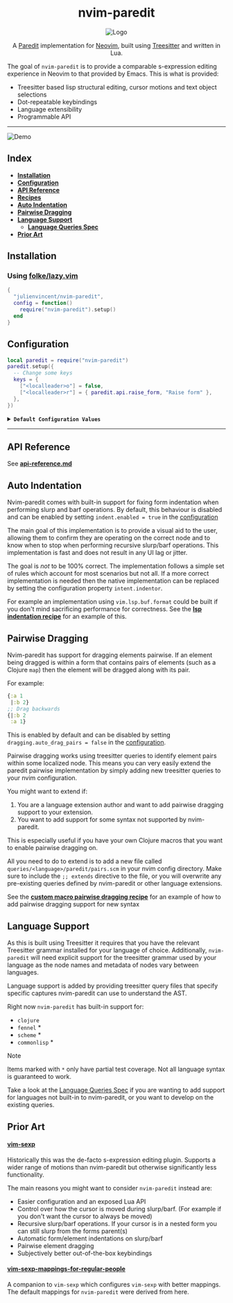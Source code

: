<div align="center">
  <h1>nvim-paredit</h1>
</div>

<div align="center">
  <p>
    <img src="https://github.com/user-attachments/assets/4175e39c-42b4-48bd-81b6-ed7ef52bda30" align="center" alt="Logo" />
  </p>
  <p>
    A <a href="https://paredit.org/">Paredit</a> implementation for <a href="https://github.com/neovim/neovim/">Neovim</a>, built using <a href="https://github.com/tree-sitter/tree-sitter">Treesitter</a> and written in Lua.
  </p>
</div>

The goal of `nvim-paredit` is to provide a comparable s-expression editing experience in Neovim to that provided by
Emacs. This is what is provided:

- Treesitter based lisp structural editing, cursor motions and text object selections
- Dot-repeatable keybindings
- Language extensibility
- Programmable API

---

![Demo](https://github.com/user-attachments/assets/634ae915-43d6-487b-9453-cf0257e38630)

## Index

- **[Installation](#installation)**
- **[Configuration](#configuration)**
- **[API Reference](./docs/api-reference.md)**
- **[Recipes](./docs/recipes.md)**
- **[Auto Indentation](#auto-indentation)**
- **[Pairwise Dragging](#pairwise-dragging)**
- **[Language Support](#language-support)**
  - **[Language Queries Spec](./docs/language-queries.md)**
- **[Prior Art](#prior-art)**

## Installation

### Using [folke/lazy.vim](https://github.com/folke/lazy.nvim)

```lua
{
  "julienvincent/nvim-paredit",
  config = function()
    require("nvim-paredit").setup()
  end
}
```

## Configuration

```lua
local paredit = require("nvim-paredit")
paredit.setup({
  -- Change some keys
  keys = {
    ["<localleader>o"] = false,
    ["<localleader>r"] = { paredit.api.raise_form, "Raise form" },
  },
})
```

<details>
  <summary><code><b>Default Configuration Values</b></code></summary>

```lua
local paredit = require("nvim-paredit")
paredit.setup({
  -- Should plugin use default keybindings? (default = true)
  use_default_keys = true,
  -- Sometimes user wants to restrict plugin to certain filetypes only or add support
  -- for new filetypes.
  --
  -- Defaults to all supported filetypes.
  filetypes = { "clojure", "fennel", "scheme", "lisp" },

  -- This is some language specific configuration. Right now this is just used for
  -- setting character lists that are considered whitespace.
  languages = {
    clojure = {
      whitespace_chars = { " ", "," },
    },
    fennel = {
      whitespace_chars = { " ", "," },
    },
  },

  -- This controls where the cursor is placed when performing slurp/barf operations
  --
  -- - "remain" - It will never change the cursor position, keeping it in the same place
  -- - "follow" - It will always place the cursor on the form edge that was moved
  -- - "auto"   - A combination of remain and follow, it will try keep the cursor in the original position
  --              unless doing so would result in the cursor no longer being within the original form. In
  --              this case it will place the cursor on the moved edge
  cursor_behaviour = "auto", -- remain, follow, auto

  dragging = {
    -- If set to `true` paredit will attempt to infer if an element being
    -- dragged is part of a 'paired' form like as a map. If so then the element
    -- will be dragged along with it's pair.
    auto_drag_pairs = true,
  },

  indent = {
    -- This controls how nvim-paredit handles indentation when performing operations which
    -- should change the indentation of the form (such as when slurping or barfing).
    --
    -- When set to true then it will attempt to fix the indentation of nodes operated on.
    enabled = false,
    -- A function that will be called after a slurp/barf if you want to provide a custom indentation
    -- implementation.
    indentor = require("nvim-paredit.indentation.native").indentor,
  },

  -- list of default keybindings
  keys = {
    ["<localleader>@"] = { paredit.unwrap.unwrap_form_under_cursor, "Splice sexp" },
    [">)"] = { paredit.api.slurp_forwards, "Slurp forwards" },
    [">("] = { paredit.api.barf_backwards, "Barf backwards" },

    ["<)"] = { paredit.api.barf_forwards, "Barf forwards" },
    ["<("] = { paredit.api.slurp_backwards, "Slurp backwards" },

    [">e"] = { paredit.api.drag_element_forwards, "Drag element right" },
    ["<e"] = { paredit.api.drag_element_backwards, "Drag element left" },

    [">p"] = { api.drag_pair_forwards, "Drag element pairs right" },
    ["<p"] = { api.drag_pair_backwards, "Drag element pairs left" },

    [">f"] = { paredit.api.drag_form_forwards, "Drag form right" },
    ["<f"] = { paredit.api.drag_form_backwards, "Drag form left" },

    ["<localleader>o"] = { paredit.api.raise_form, "Raise form" },
    ["<localleader>O"] = { paredit.api.raise_element, "Raise element" },

    ["E"] = {
      paredit.api.move_to_next_element_tail,
      "Jump to next element tail",
      -- by default all keybindings are dot repeatable
      repeatable = false,
      mode = { "n", "x", "o", "v" },
    },
    ["W"] = {
      paredit.api.move_to_next_element_head,
      "Jump to next element head",
      repeatable = false,
      mode = { "n", "x", "o", "v" },
    },

    ["B"] = {
      paredit.api.move_to_prev_element_head,
      "Jump to previous element head",
      repeatable = false,
      mode = { "n", "x", "o", "v" },
    },
    ["gE"] = {
      paredit.api.move_to_prev_element_tail,
      "Jump to previous element tail",
      repeatable = false,
      mode = { "n", "x", "o", "v" },
    },

    ["("] = {
      paredit.api.move_to_parent_form_start,
      "Jump to parent form's head",
      repeatable = false,
      mode = { "n", "x", "v" },
    },
    [")"] = {
      paredit.api.move_to_parent_form_end,
      "Jump to parent form's tail",
      repeatable = false,
      mode = { "n", "x", "v" },
    },

    -- These are text object selection keybindings which can used with standard `d, y, c`, `v`
    ["af"] = {
      paredit.api.select_around_form,
      "Around form",
      repeatable = false,
      mode = { "o", "v" },
    },
    ["if"] = {
      paredit.api.select_in_form,
      "In form",
      repeatable = false,
      mode = { "o", "v" },
    },
    ["aF"] = {
      paredit.api.select_around_top_level_form,
      "Around top level form",
      repeatable = false,
      mode = { "o", "v" },
    },
    ["iF"] = {
      paredit.api.select_in_top_level_form,
      "In top level form",
      repeatable = false,
      mode = { "o", "v" },
    },
    ["ae"] = {
      paredit.api.select_element,
      "Around element",
      repeatable = false,
      mode = { "o", "v" },
    },
    ["ie"] = {
      paredit.api.select_element,
      "Element",
      repeatable = false,
      mode = { "o", "v" },
    },
  },
})
```

</details>

---

## API Reference

See **[api-reference.md](./docs/api-reference.md)**

## Auto Indentation

Nvim-paredit comes with built-in support for fixing form indentation when performing slurp and barf operations. By
default, this behaviour is disabled and can be enabled by setting `indent.enabled = true` in the
[configuration](#configuration)

The main goal of this implementation is to provide a visual aid to the user, allowing them to confirm they are operating
on the correct node and to know when to stop when performing recursive slurp/barf operations. This implementation is
fast and does not result in any UI lag or jitter.

The goal is _not_ to be 100% correct. The implementation follows a simple set of rules which account for most scenarios
but not all. If a more correct implementation is needed then the native implementation can be replaced by setting the
configuration property `intent.indentor`.

For example an implementation using `vim.lsp.buf.format` could be built if you don't mind sacrificing performance for
correctness. See the **[lsp indentation recipe](./docs/recipes.md#lsp-indentation)** for an example of this.

## Pairwise Dragging

Nvim-paredit has support for dragging elements pairwise. If an element being dragged is within a form that contains
pairs of elements (such as a Clojure `map`) then the element will be dragged along with its pair.

For example:

```clojure
{:a 1
 |:b 2}
;; Drag backwards
{|:b 2
 :a 1}
```

This is enabled by default and can be disabled by setting `dragging.auto_drag_pairs = false` in the
[configuration](#configuration).

Pairwise dragging works using treesitter queries to identify element pairs within some localized node. This means you
can very easily extend the paredit pairwise implementation by simply adding new treesitter queries to your nvim
configuration.

You might want to extend if:

1. You are a language extension author and want to add pairwise dragging support to your extension.
2. You want to add support for some syntax not supported by nvim-paredit.

This is especially useful if you have your own Clojure macros that you want to enable pairwise dragging on.

All you need to do to extend is to add a new file called `queries/<language>/paredit/pairs.scm` in your nvim config
directory. Make sure to include the `;; extends` directive to the file, or you will overwrite any pre-existing queries
defined by nvim-paredit or other language extensions.

See the **[custom macro pairwise dragging recipe](./docs/recipes.md#custom-macro-pairwise-dragging)** for an example of
how to add pairwise dragging support for new syntax

## Language Support

As this is built using Treesitter it requires that you have the relevant Treesitter grammar installed for your language
of choice. Additionally, `nvim-paredit` will need explicit support for the treesitter grammar used by your language as
the node names and metadata of nodes vary between languages.

Language support is added by providing treesitter query files that specify specific captures nvim-paredit can use to
understand the AST.

Right now `nvim-paredit` has built-in support for:

- `clojure`
- `fennel` *
- `scheme` *
- `commonlisp` *

> [!NOTE]
>
> Items marked with `*` only have partial test coverage. Not all language syntax is guaranteed to work.

Take a look at the [Language Queries Spec](./docs/language-queries.md) if you are wanting to add support for languages
not built-in to nvim-paredit, or you want to develop on the existing queries.

## Prior Art

#### [vim-sexp](https://github.com/guns/vim-sexp)

Historically this was the de-facto s-expression editing plugin. Supports a wider range of motions than nvim-paredit but
otherwise significantly less functionality.

The main reasons you might want to consider `nvim-paredit` instead are:

- Easier configuration and an exposed Lua API
- Control over how the cursor is moved during slurp/barf. (For example if you don't want the cursor to always be moved)
- Recursive slurp/barf operations. If your cursor is in a nested form you can still slurp from the forms parent(s)
- Automatic form/element indentations on slurp/barf
- Pairwise element dragging
- Subjectively better out-of-the-box keybindings

#### [vim-sexp-mappings-for-regular-people](https://github.com/tpope/vim-sexp-mappings-for-regular-people)

A companion to `vim-sexp` which configures `vim-sexp` with better mappings. The default mappings for `nvim-paredit` were
derived from here.
